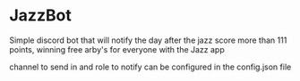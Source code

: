 # JazzBot

Simple discord bot that will notify the day after the jazz score more than 111 points, winning free arby's for everyone with the Jazz app

channel to send in and role to notify can be configured in the config.json file
